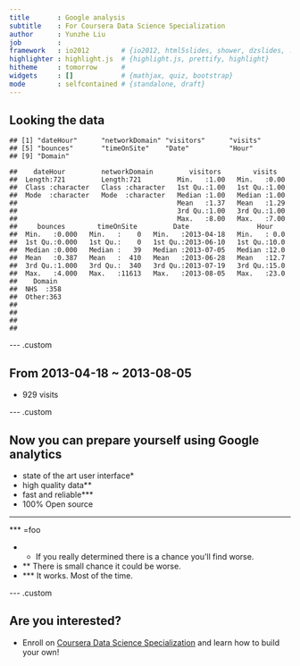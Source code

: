 ```yaml
---
title       : Google analysis
subtitle    : For Coursera Data Science Specialization
author      : Yunzhe Liu
job         : 
framework   : io2012        # {io2012, html5slides, shower, dzslides, ...}
highlighter : highlight.js  # {highlight.js, prettify, highlight}
hitheme     : tomorrow      # 
widgets     : []            # {mathjax, quiz, bootstrap}
mode        : selfcontained # {standalone, draft}
---
```


## Looking the data


```
## [1] "dateHour"      "networkDomain" "visitors"      "visits"       
## [5] "bounces"       "timeOnSite"    "Date"          "Hour"         
## [9] "Domain"
```

```
##    dateHour         networkDomain         visitors        visits    
##  Length:721         Length:721         Min.   :1.00   Min.   :0.00  
##  Class :character   Class :character   1st Qu.:1.00   1st Qu.:1.00  
##  Mode  :character   Mode  :character   Median :1.00   Median :1.00  
##                                        Mean   :1.37   Mean   :1.29  
##                                        3rd Qu.:1.00   3rd Qu.:1.00  
##                                        Max.   :8.00   Max.   :7.00  
##     bounces        timeOnSite         Date                 Hour     
##  Min.   :0.000   Min.   :    0   Min.   :2013-04-18   Min.   : 0.0  
##  1st Qu.:0.000   1st Qu.:    0   1st Qu.:2013-06-10   1st Qu.:10.0  
##  Median :0.000   Median :   39   Median :2013-07-05   Median :12.0  
##  Mean   :0.387   Mean   :  410   Mean   :2013-06-28   Mean   :12.7  
##  3rd Qu.:1.000   3rd Qu.:  340   3rd Qu.:2013-07-19   3rd Qu.:15.0  
##  Max.   :4.000   Max.   :11613   Max.   :2013-08-05   Max.   :23.0  
##    Domain   
##  NHS  :358  
##  Other:363  
##             
##             
##             
## 
```


--- .custom

## From 2013-04-18 ~ 2013-08-05

 - 929 visits

--- .custom


## Now you can prepare yourself using Google analytics



 - state of the art user interface*
 - high quality data**
 - fast and reliable***
 - 100% Open source 

- - -

*** =foo

- * If you really determined there is a chance you'll find worse.
- ** There is small chance it could be worse.
- *** It works. Most of the time.

--- .custom



## Are you interested?

-  Enroll on [Coursera Data Science Specialization](https://www.coursera.org/specialization/jhudatascience/1) and learn how to build your own!
 

